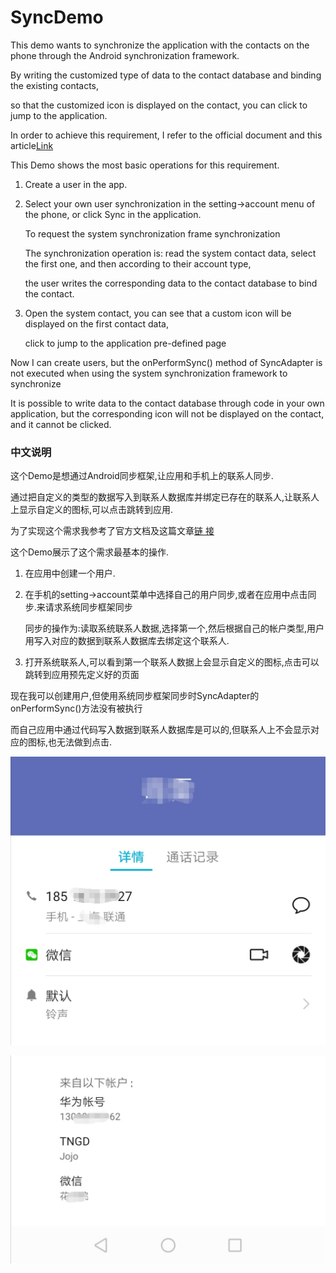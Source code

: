 # SyncDemo
This demo wants to synchronize the application with the contacts on the phone through the Android synchronization framework.
 
  By writing the customized type of data to the contact database and binding the existing contacts, 
  
  so that the customized icon is displayed on the contact, you can click to jump to the application.

In order to achieve this requirement, I refer to the official document and this article[Link](https://medium.com/@stephen.cty/android-account-sync-adapter-and-contacts-contract-database-983281be4847)

This Demo shows the most basic operations for this requirement.
 
1.  Create a user in the app.
  
2.  Select your own user synchronization in the setting->account menu of the phone, or click Sync in the application. 
  
    To request the system synchronization frame synchronization

    The synchronization operation is: read the system contact data, select the first one, and then according to their account type, 

    the user writes the corresponding data to the contact database to bind the contact.

3. Open the system contact, you can see that a custom icon will be displayed on the first contact data, 
    
    click to jump to the application pre-defined page
 
Now I can create users, but the onPerformSync() method of SyncAdapter is not executed when using the system synchronization framework to synchronize
 
It is possible to write data to the contact database through code in your own application, but the corresponding icon will not be displayed on the contact, and it cannot be clicked.
 
 ### 中文说明
 这个Demo是想通过Android同步框架,让应用和手机上的联系人同步.
 
 通过把自定义的类型的数据写入到联系人数据库并绑定已存在的联系人,让联系人上显示自定义的图标,可以点击跳转到应用.
 
 为了实现这个需求我参考了官方文档及这篇文章[链 接](https://medium.com/@stephen.cty/android-account-sync-adapter-and-contacts-contract-database-983281be4847)
 
 这个Demo展示了这个需求最基本的操作.
 
 1. 在应用中创建一个用户.
 2. 在手机的setting->account菜单中选择自己的用户同步,或者在应用中点击同步.来请求系统同步框架同步
    
    同步的操作为:读取系统联系人数据,选择第一个,然后根据自己的帐户类型,用户用写入对应的数据到联系人数据库去绑定这个联系人.
    
 3. 打开系统联系人,可以看到第一个联系人数据上会显示自定义的图标,点击可以跳转到应用预先定义好的页面
 
现在我可以创建用户,但使用系统同步框架同步时SyncAdapter的onPerformSync()方法没有被执行
 
而自己应用中通过代码写入数据到联系人数据库是可以的,但联系人上不会显示对应的图标,也无法做到点击.
 
 
 ![There should be two lines, showing your own icon like WeChat](/images/1.jpg)
 
 ![Here you can see that the data is successfully inserted, TNGD is the applied label](/images/2.jpg)